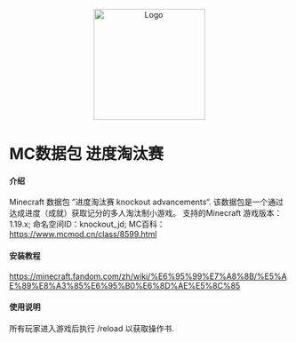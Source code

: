 <p align="center"><img src="background-image:url(https://patchwiki.biligame.com/images/mc/5/5e/i593bjhunaazt65nboy7dlrzdoe8mhb.png?format=original);background-position:-0px -144px;height:48px;width:84px" alt="Logo" width="200"></p>

# MC数据包 进度淘汰赛

#### 介绍
Minecraft 数据包 ”进度淘汰赛 knockout advancements“.
该数据包是一个通过达成进度（成就）获取记分的多人淘汰制小游戏。
支持的Minecraft 游戏版本：1.19.x;
命名空间ID：knockout_jd;
MC百科：https://www.mcmod.cn/class/8599.html

#### 安装教程

https://minecraft.fandom.com/zh/wiki/%E6%95%99%E7%A8%8B/%E5%AE%89%E8%A3%85%E6%95%B0%E6%8D%AE%E5%8C%85

#### 使用说明

所有玩家进入游戏后执行 /reload 以获取操作书.
